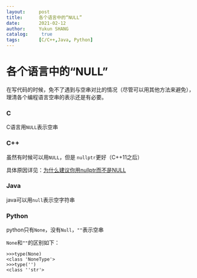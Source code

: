 ```yaml
---
layout:     post
title:      各个语言中的“NULL”
date:       2021-02-12
author:     Yukun SHANG
catalog: 	 true
tags:       [C/C++,Java, Python]
---
```




# 各个语言中的“NULL”

在写代码的时候，免不了遇到与空串对比的情况（尽管可以用其他方法来避免），理清各个编程语言空串的表示还是有必要。

### C

C语言用`NULL`表示空串

### C++

虽然有时候可以用`NULL`，但是 `nullptr`更好（C++11之后）

具体原因详见：[为什么建议你用nullptr而不是NULL](https://zhuanlan.zhihu.com/p/79883965)

### Java

java可以用`null`表示空字符串

### Python

python只有`None`，没有`Null`，`""`表示空串

`None`和`""`的区别如下：

```
>>>type(None)
<class 'NoneType'>
>>>type('')
<class ''str'>
```




